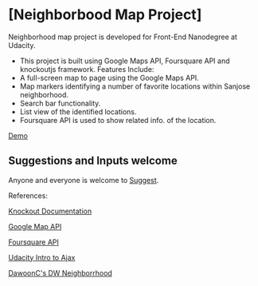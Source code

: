 # [Neighborbood Map Project]

Neighborhood map project is developed for Front-End Nanodegree at Udacity.

* This project is built using Google Maps API, Foursquare API and knockoutjs framework.
Features Include: 
* A full-screen map to page using the Google Maps API.
* Map markers identifying a number of favorite locations within Sanjose neighborhood.
* Search bar functionality.
* List view of the identified locations.
* Foursquare API is used to show related info. of the location.


[Demo](http://subratrout.github.io/neighborhood-map)

## Suggestions and Inputs welcome

Anyone and everyone is welcome to [Suggest](CONTRIBUTING.md).

References:

[Knockout Documentation](http://knockoutjs.com/documentation/introduction.html)

[Google Map API](https://developers.google.com/maps/documentation/javascript/tutorial)

[Foursquare API](https://developer.foursquare.com)

[Udacity Intro to Ajax](https://www.udacity.com/course/ud110)

[DawoonC's DW Neighborrhood](https://github.com/DawoonC/dw-neighborhood)
